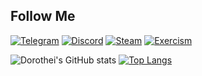## Follow Me
[![Telegram](https://img.shields.io/badge/-TELEGRAM-222729?style=for-the-badge&logo=Telegram)](https://t.me/frozenlord)
[![Discord](https://img.shields.io/badge/-DISCORD-222729?style=for-the-badge&logo=Discord)](https://github.com/dorothei/dorothei/blob/main/assets/discord.txt)
[![Steam](https://img.shields.io/badge/-STEAM-222729?style=for-the-badge&logo=Steam)](https://steamcommunity.com/id/dorotorotab)
[![Exercism](https://img.shields.io/badge/-EXERCISM-222729?style=for-the-badge&logo=Exercism)](https://exercism.org/profiles/dorothei)


![Dorothei's GitHub stats](https://github-readme-stats.vercel.app/api?username=dorothei&show_icons=true&theme=dracula)
[![Top Langs](https://github-readme-stats.vercel.app/api/top-langs/?username=dorothei&theme=dracula)](https://github.com/anuraghazra/github-readme-stats)
